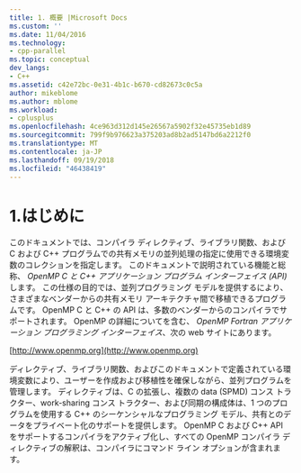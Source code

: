 ```yaml
---
title: 1. 概要 |Microsoft Docs
ms.custom: ''
ms.date: 11/04/2016
ms.technology:
- cpp-parallel
ms.topic: conceptual
dev_langs:
- C++
ms.assetid: c42e72bc-0e31-4b1c-b670-cd82673c0c5a
author: mikeblome
ms.author: mblome
ms.workload:
- cplusplus
ms.openlocfilehash: 4ce963d312d145e26567a5902f32e45735eb1d89
ms.sourcegitcommit: 799f9b976623a375203ad8b2ad5147bd6a2212f0
ms.translationtype: MT
ms.contentlocale: ja-JP
ms.lasthandoff: 09/19/2018
ms.locfileid: "46438419"
---
```

# <a name="1-introduction"></a>1.はじめに

このドキュメントでは、コンパイラ ディレクティブ、ライブラリ関数、および C および C++ プログラムでの共有メモリの並列処理の指定に使用できる環境変数のコレクションを指定します。 このドキュメントで説明されている機能と総称、 *OpenMP C と C++ アプリケーション プログラム インターフェイス (API)* します。 この仕様の目的では、並列プログラミング モデルを提供するにより、さまざまなベンダーからの共有メモリ アーキテクチャ間で移植できるプログラムです。 OpenMP C と C++ の API は、多数のベンダーからのコンパイラでサポートされます。 OpenMP の詳細についてを含む、 *OpenMP Fortran アプリケーション プログラミング インターフェイス*、次の web サイトにあります。

[http://www.openmp.org](http://www.openmp.org)

ディレクティブ、ライブラリ関数、およびこのドキュメントで定義されている環境変数により、ユーザーを作成および移植性を確保しながら、並列プログラムを管理します。 ディレクティブは、C の拡張し、複数の data (SPMD) コンス トラクター、work-sharing コンス トラクター、および同期の構成体は、1 つのプログラムを使用する C++ のシーケンシャルなプログラミング モデル、共有とのデータをプライベート化のサポートを提供します。 OpenMP C および C++ API をサポートするコンパイラをアクティブ化し、すべての OpenMP コンパイラ ディレクティブの解釈は、コンパイラにコマンド ライン オプションが含まれます。